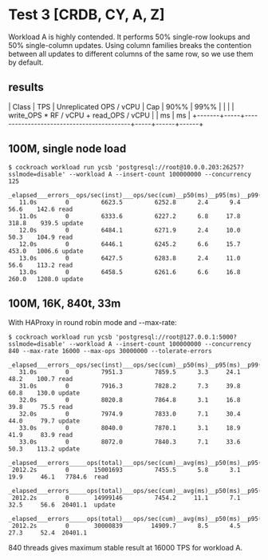 # Test 3 [CRDB, CY, A, Z]

Workload A is highly contended. It performs 50% single-row lookups and 50% single-column updates. Using column families breaks the contention between all updates to different columns of the same row, so we use them by default.

## results

| Class | TPS | Unreplicated OPS / vCPU                  | Cap | 90%% | 99%% |
|       |     | write_OPS \* RF / vCPU + read_OPS / vCPU |     | ms   | ms   |
+-------+-----+------------------------------------------+-----+------+------+

## 100M, single node load

    $ cockroach workload run ycsb 'postgresql://root@10.0.0.203:26257?sslmode=disable' --workload A --insert-count 100000000 --concurrency 125

    _elapsed___errors__ops/sec(inst)___ops/sec(cum)__p50(ms)__p95(ms)__p99(ms)_pMax(ms)
       11.0s        0         6623.5         6252.8      2.4      9.4     56.6    142.6 read
       11.0s        0         6333.6         6227.2      6.8     17.8    318.8    939.5 update
       12.0s        0         6484.1         6271.9      2.4     10.0     50.3    104.9 read
       12.0s        0         6446.1         6245.2      6.6     15.7    453.0   1006.6 update
       13.0s        0         6427.5         6283.8      2.4     11.0     56.6    113.2 read
       13.0s        0         6458.5         6261.6      6.6     16.8    260.0   1208.0 update

## 100M, 16K, 840t, 33m

With HAProxy in round robin mode and --max-rate:

    $ cockroach workload run ycsb 'postgresql://root@127.0.0.1:5000?sslmode=disable' --workload A --insert-count 100000000 --concurrency 840 --max-rate 16000 --max-ops 30000000 --tolerate-errors

    _elapsed___errors__ops/sec(inst)___ops/sec(cum)__p50(ms)__p95(ms)__p99(ms)_pMax(ms)
       31.0s        0         7951.3         7859.5      3.3     24.1     48.2    100.7 read
       31.0s        0         7916.3         7828.2      7.3     39.8     60.8    130.0 update
       32.0s        0         8020.8         7864.8      3.1     16.8     39.8     75.5 read
       32.0s        0         7974.9         7833.0      7.1     30.4     44.0     79.7 update
       33.0s        0         8040.0         7870.1      3.1     18.9     41.9     83.9 read
       33.0s        0         8072.0         7840.3      7.1     33.6     50.3    113.2 update

    _elapsed___errors_____ops(total)___ops/sec(cum)__avg(ms)__p50(ms)__p95(ms)__p99(ms)_pMax(ms)__total
     2012.2s        0       15001693         7455.5      5.8      3.1     19.9     46.1   7784.6  read

    _elapsed___errors_____ops(total)___ops/sec(cum)__avg(ms)__p50(ms)__p95(ms)__p99(ms)_pMax(ms)__total
     2012.2s        0       14999146         7454.2     11.1      7.1     32.5     56.6  20401.1  update

    _elapsed___errors_____ops(total)___ops/sec(cum)__avg(ms)__p50(ms)__p95(ms)__p99(ms)_pMax(ms)__result
     2012.2s        0       30000839        14909.7      8.5      4.5     27.3     52.4  20401.1

840 threads gives maximum stable result at 16000 TPS for workload A.
